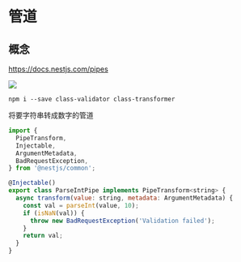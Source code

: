 # 管道

## 概念

https://docs.nestjs.com/pipes

![](https://docs.nestjs.com/assets/Pipe_1.png)

```shell
npm i --save class-validator class-transformer
```

将要字符串转成数字的管道

```js
import {
  PipeTransform,
  Injectable,
  ArgumentMetadata,
  BadRequestException,
} from '@nestjs/common';

@Injectable()
export class ParseIntPipe implements PipeTransform<string> {
  async transform(value: string, metadata: ArgumentMetadata) {
    const val = parseInt(value, 10);
    if (isNaN(val)) {
      throw new BadRequestException('Validation failed');
    }
    return val;
  }
}
```
